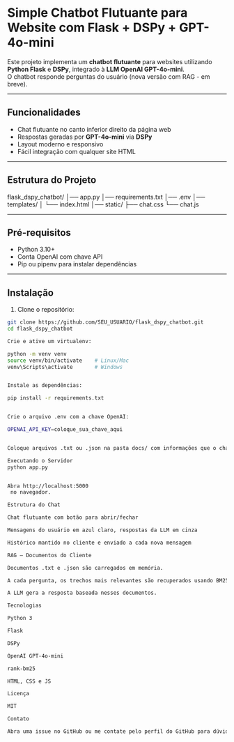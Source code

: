 ﻿# Simple Chatbot Flutuante para Website com Flask + DSPy + GPT-4o-mini

Este projeto implementa um **chatbot flutuante** para websites utilizando **Python Flask** e **DSPy**, integrado à **LLM OpenAI GPT-4o-mini**.  
O chatbot responde perguntas do usuário (nova versão com RAG - em breve).

---

## Funcionalidades

- Chat flutuante no canto inferior direito da página web
- Respostas geradas por **GPT-4o-mini** via **DSPy**
- Layout moderno e responsivo
- Fácil integração com qualquer site HTML

---

## Estrutura do Projeto


flask_dspy_chatbot/
│── app.py
│── requirements.txt
│── .env
│── templates/
│ └── index.html
│── static/
├── chat.css
└── chat.js

---

## Pré-requisitos

- Python 3.10+
- Conta OpenAI com chave API
- Pip ou pipenv para instalar dependências

---

## Instalação

1. Clone o repositório:

```bash
git clone https://github.com/SEU_USUARIO/flask_dspy_chatbot.git
cd flask_dspy_chatbot

Crie e ative um virtualenv:

python -m venv venv
source venv/bin/activate    # Linux/Mac
venv\Scripts\activate       # Windows


Instale as dependências:

pip install -r requirements.txt


Crie o arquivo .env com a chave OpenAI:

OPENAI_API_KEY=coloque_sua_chave_aqui


Coloque arquivos .txt ou .json na pasta docs/ com informações que o chatbot deve usar (opcional).

Executando o Servidor
python app.py


Abra http://localhost:5000
 no navegador.

Estrutura do Chat

Chat flutuante com botão para abrir/fechar

Mensagens do usuário em azul claro, respostas da LLM em cinza

Histórico mantido no cliente e enviado a cada nova mensagem

RAG – Documentos do Cliente

Documentos .txt e .json são carregados em memória.

A cada pergunta, os trechos mais relevantes são recuperados usando BM25.

A LLM gera a resposta baseada nesses documentos.

Tecnologias

Python 3

Flask

DSPy

OpenAI GPT-4o-mini

rank-bm25

HTML, CSS e JS

Licença

MIT

Contato

Abra uma issue no GitHub ou me contate pelo perfil do GitHub para dúvidas ou sugestões.




